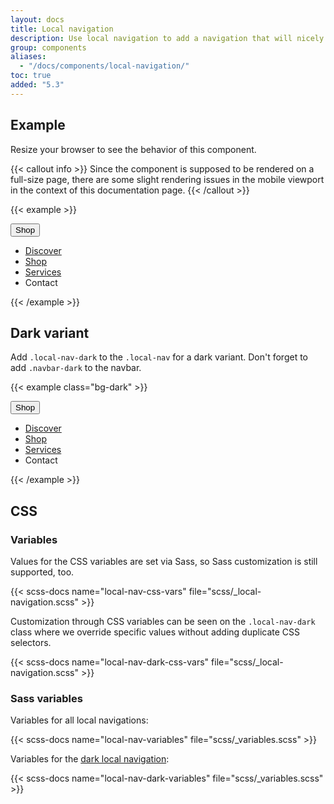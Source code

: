 ```yaml
---
layout: docs
title: Local navigation
description: Use local navigation to add a navigation that will nicely wrap on small viewports.
group: components
aliases:
  - "/docs/components/local-navigation/"
toc: true
added: "5.3"
---
```


## Example

Resize your browser to see the behavior of this component.

{{< callout info >}}
Since the component is supposed to be rendered on a full-size page, there are some slight rendering issues in the mobile viewport in the context of this documentation page.
{{< /callout >}}

{{< example >}}
<nav class="local-nav" aria-label="Basic local navigation">
  <button class="local-nav-button collapsed d-lg-none" type="button" data-bs-toggle="collapse" data-bs-target="#collapseLocalNav" aria-expanded="false" aria-controls="collapseLocalNav">
    <span class="container-xxl">Shop</span>
  </button>
  <div id="collapseLocalNav" class="container-xxl local-nav-collapse d-lg-block collapse">
      <div class="navbar navbar-expand-lg">
        <ul class="navbar-nav w-100">
          <li class="nav-item"><a class="nav-link" href="#"><div class="container-xxl">Discover</div></a></li>
          <li class="nav-item"><a class="nav-link active" href="#" aria-current="page"><div class="container-xxl">Shop</div></a></li>
          <li class="nav-item"><a class="nav-link" href="#"><div class="container-xxl">Services</div></a></li>
          <li class="nav-item"><a class="nav-link disabled" aria-disabled="true"><div class="container-xxl">Contact</div></a></li>
        </ul>
      </div>
  </div>
</nav>
{{< /example >}}

## Dark variant

Add `.local-nav-dark` to the `.local-nav` for a dark variant. Don't forget to add `.navbar-dark` to the navbar.

{{< example class="bg-dark" >}}
<nav class="local-nav local-nav-dark" aria-label="Local navigation on dark">
  <button class="local-nav-button collapsed d-lg-none" type="button" data-bs-toggle="collapse" data-bs-target="#collapseLocalNavDark" aria-expanded="false" aria-controls="collapseLocalNavDark">
    <span class="container-xxl">Shop</span>
  </button>
  <div id="collapseLocalNavDark" class="container-xxl local-nav-collapse d-lg-block collapse">
      <div class="navbar navbar-dark navbar-expand-lg">
        <ul class="navbar-nav w-100">
          <li class="nav-item"><a class="nav-link" href="#"><div class="container-xxl">Discover</div></a></li>
          <li class="nav-item"><a class="nav-link active" href="#" aria-current="page"><div class="container-xxl">Shop</div></a></li>
          <li class="nav-item"><a class="nav-link" href="#"><div class="container-xxl">Services</div></a></li>
          <li class="nav-item"><a class="nav-link disabled" aria-disabled="true"><div class="container-xxl">Contact</div></a></li>
        </ul>
      </div>
  </div>
</nav>
{{< /example >}}

## CSS

### Variables

Values for the CSS variables are set via Sass, so Sass customization is still supported, too.

{{< scss-docs name="local-nav-css-vars" file="scss/_local-navigation.scss" >}}

Customization through CSS variables can be seen on the `.local-nav-dark` class where we override specific values without adding duplicate CSS selectors.

{{< scss-docs name="local-nav-dark-css-vars" file="scss/_local-navigation.scss" >}}

### Sass variables

Variables for all local navigations:

{{< scss-docs name="local-nav-variables" file="scss/_variables.scss" >}}

Variables for the [dark local navigation](#dark-variant):

{{< scss-docs name="local-nav-dark-variables" file="scss/_variables.scss" >}}
